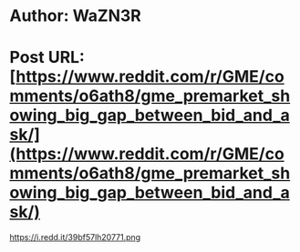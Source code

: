 # Author: WaZN3R
# Post URL: [https://www.reddit.com/r/GME/comments/o6ath8/gme_premarket_showing_big_gap_between_bid_and_ask/](https://www.reddit.com/r/GME/comments/o6ath8/gme_premarket_showing_big_gap_between_bid_and_ask/)


https://i.redd.it/39bf57lh20771.png